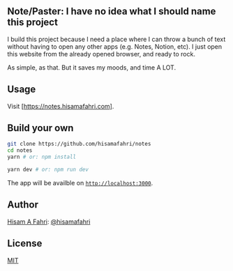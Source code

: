 ## Note/Paster: I have no idea what I should name this project

I build this project because I need a place where I can throw a bunch of text without having to open any other apps (e.g. Notes, Notion, etc). I just open this website from the already opened browser, and ready to rock.

As simple, as that. But it saves my moods, and time A LOT.

## Usage

Visit [https://notes.hisamafahri.com].

## Build your own

```bash
git clone https://github.com/hisamafahri/notes
cd notes
yarn # or: npm install

yarn dev # or: npm run dev
```

The app will be availble on [`http://localhost:3000`](http://localhost:3000).

## Author

[Hisam A Fahri](https://hisamafahri.com): [@hisamafahri](https://github.com/hisamafahri)

## License

[MIT](LICENSE)
